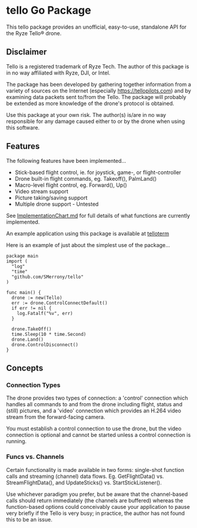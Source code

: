 # tello Go Package
This tello package provides an unofficial, easy-to-use, standalone API for the Ryze Tello® drone.

## Disclaimer

Tello is a registered trademark of Ryze Tech.  The author of this package is in no way affiliated with Ryze, DJI, or Intel.  

The package has been developed by gathering together information from a variety of sources on the Internet (especially https://tellopilots.com) and by examining data packets sent to/from the Tello.  The package will probably be extended as more knowledge of the drone's protocol is obtained.

Use this package at your own risk.  The author(s) is/are in no way responsible for any damage caused either to or by the drone when using this software.

## Features

The following features have been implemented...
  * Stick-based flight control, ie. for joystick, game-, or flight-controller
  * Drone built-in flight commands, eg. Takeoff(), PalmLand()
  * Macro-level flight control, eg. Forward(), Up()
  * Video stream support
  * Picture taking/saving support 
  * Multiple drone support - Untested

See [ImplementationChart.md](https://github.com/SMerrony/tello/blob/master/ImplementationChart.md) for full details of what functions are currently implemented.

An example application using this package is available at [telloterm](https://github.com/SMerrony/telloterm)

Here is an example of just about the simplest use of the package...
```
package main
import (
  "log"
  "time"
  "github.com/SMerrony/tello"
)

func main() {
  drone := new(Tello)
  err := drone.ControlConnectDefault()
  if err != nil {
    log.Fatalf("%v", err) 
  }

  drone.TakeOff()
  time.Sleep(10 * time.Second)
  drone.Land()
  drone.ControlDisconnect()
}
```

## Concepts
### Connection Types
The drone provides two types of connection: a 'control' connection which handles all commands
to and from the drone including flight, status and (still) pictures, and a 'video' connection which
provides an H.264 video stream from the forward-facing camera.  

You must establish a control connection to use the drone, but the video connection is optional and cannot be started unless a control connection is running.

### Funcs vs. Channels
Certain functionality is made available in two forms: single-shot function calls and streaming (channel) data flows.
Eg. GetFlightData() vs. StreamFlightData(), and UpdateSticks() vs. StartStickListener().  

Use whichever paradigm you prefer, but be aware that the channel-based calls should return immediately (the channels are buffered) whereas the function-based options could conceivably cause your application to pause very briefly if the Tello is very busy; in practice, the author has not found this to be an issue.
